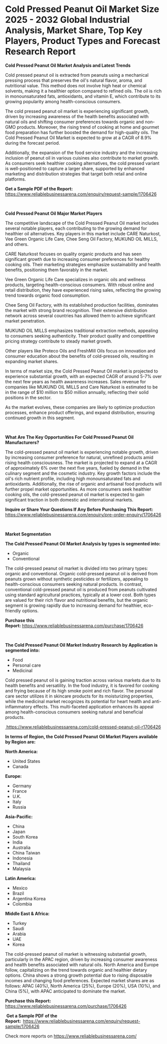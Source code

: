 <p><h1>Cold Pressed Peanut Oil Market Size 2025 - 2032 Global Industrial Analysis, Market Share, Top Key Players, Product Types and Forecast Research Report</h1></p><p><strong>Cold Pressed Peanut Oil Market Analysis and Latest Trends</strong></p>
<p><p>Cold pressed peanut oil is extracted from peanuts using a mechanical pressing process that preserves the oil's natural flavor, aroma, and nutritional value. This method does not involve high heat or chemical solvents, making it a healthier option compared to refined oils. The oil is rich in monounsaturated fats, antioxidants, and vitamin E, which contribute to its growing popularity among health-conscious consumers.</p><p>The cold pressed peanut oil market is experiencing significant growth, driven by increasing awareness of the health benefits associated with natural oils and shifting consumer preferences towards organic and non-GMO products. Moreover, the rising trend of cooking at home and gourmet food preparation has further boosted the demand for high-quality oils. The Cold Pressed Peanut Oil Market is expected to grow at a CAGR of 8.9% during the forecast period. </p><p>Additionally, the expansion of the food service industry and the increasing inclusion of peanut oil in various cuisines also contribute to market growth. As consumers seek healthier cooking alternatives, the cold pressed variant is well-positioned to capture a larger share, supported by enhanced marketing and distribution strategies that target both retail and online platforms.</p></p>
<p><strong>Get a Sample PDF of the Report:&nbsp;</strong> <a href="https://www.reliablebusinessarena.com/enquiry/request-sample/1706426?utm_campaign=2041&utm_medium=2&utm_source=Github&utm_content=ia&utm_term=30012025&utm_id=cold-pressed-peanut-oil">https://www.reliablebusinessarena.com/enquiry/request-sample/1706426</a></p>
<p>&nbsp;</p>
<p><strong>Cold Pressed Peanut Oil Major Market Players</strong></p>
<p><p>The competitive landscape of the Cold Pressed Peanut Oil market includes several notable players, each contributing to the growing demand for healthier oil alternatives. Key players in this market include CARE Naturkost, Vee Green Organic Life Care, Chee Seng Oil Factory, MUKUND OIL MILLS, and others.</p><p>CARE Naturkost focuses on quality organic products and has seen significant growth due to increasing consumer preferences for healthy cooking oils. Their marketing strategies emphasize sustainability and health benefits, positioning them favorably in the market.</p><p>Vee Green Organic Life Care specializes in organic oils and wellness products, targeting health-conscious consumers. With robust online and retail distribution, they have experienced rising sales, reflecting the growing trend towards organic food consumption.</p><p>Chee Seng Oil Factory, with its established production facilities, dominates the market with strong brand recognition. Their extensive distribution network across several countries has allowed them to achieve significant market penetration.</p><p>MUKUND OIL MILLS emphasizes traditional extraction methods, appealing to consumers seeking authenticity. Their product quality and competitive pricing strategy contribute to steady market growth.</p><p>Other players like Proteco Oils and FreshMill Oils focus on innovation and consumer education about the benefits of cold-pressed oils, resulting in expanding market shares. </p><p>In terms of market size, the Cold Pressed Peanut Oil market is projected to experience substantial growth, with an expected CAGR of around 5-7% over the next few years as health awareness increases. Sales revenue for companies like MUKUND OIL MILLS and Care Naturkost is estimated to be in the range of $10 million to $50 million annually, reflecting their solid positions in the sector.</p><p>As the market evolves, these companies are likely to optimize production processes, enhance product offerings, and expand distribution, ensuring continued growth in this segment.</p></p>
<p>&nbsp;</p>
<p><strong>What Are The Key Opportunities For Cold Pressed Peanut Oil Manufacturers?</strong></p>
<p><p>The cold-pressed peanut oil market is experiencing notable growth, driven by increasing consumer preference for natural, unrefined products amid rising health consciousness. The market is projected to expand at a CAGR of approximately 6% over the next five years, fueled by demand in the culinary segment and the cosmetic industry. Key growth factors include the oil's rich nutrient profile, including high monounsaturated fats and antioxidants. Additionally, the rise of organic and artisanal food products will further propel market opportunities. As more consumers seek healthier cooking oils, the cold-pressed peanut oil market is expected to gain significant traction in both domestic and international markets.</p></p>
<p><strong>Inquire or Share Your Questions If Any Before Purchasing This Report:</strong> <a href="https://www.reliablebusinessarena.com/enquiry/pre-order-enquiry/1706426?utm_campaign=2041&utm_medium=2&utm_source=Github&utm_content=ia&utm_term=30012025&utm_id=cold-pressed-peanut-oil">https://www.reliablebusinessarena.com/enquiry/pre-order-enquiry/1706426</a></p>
<p>&nbsp;</p>
<p><strong>Market Segmentation</strong></p>
<p><strong>The Cold Pressed Peanut Oil Market Analysis by types is segmented into:</strong></p>
<p><ul><li>Organic</li><li>Conventional</li></ul></p>
<p><p>The cold-pressed peanut oil market is divided into two primary types: organic and conventional. Organic cold-pressed peanut oil is derived from peanuts grown without synthetic pesticides or fertilizers, appealing to health-conscious consumers seeking natural products. In contrast, conventional cold-pressed peanut oil is produced from peanuts cultivated using standard agricultural practices, typically at a lower cost. Both types are valued for their rich flavor and nutritional benefits, but the organic segment is growing rapidly due to increasing demand for healthier, eco-friendly options.</p></p>
<p><strong>Purchase this Report:&nbsp;</strong><a href="https://www.reliablebusinessarena.com/purchase/1706426?utm_campaign=2041&utm_medium=2&utm_source=Github&utm_content=ia&utm_term=30012025&utm_id=cold-pressed-peanut-oil">https://www.reliablebusinessarena.com/purchase/1706426</a></p>
<p>&nbsp;</p>
<p><strong>The Cold Pressed Peanut Oil Market Industry Research by Application is segmented into:</strong></p>
<p><ul><li>Food</li><li>Personal care</li><li>Medicinal</li></ul></p>
<p><p>Cold pressed peanut oil is gaining traction across various markets due to its health benefits and versatility. In the food industry, it is favored for cooking and frying because of its high smoke point and rich flavor. The personal care sector utilizes it in skincare products for its moisturizing properties, while the medicinal market recognizes its potential for heart health and anti-inflammatory effects. This multi-faceted application enhances its appeal among health-conscious consumers seeking natural and beneficial products.</p></p>
<p><a href="https://www.reliablebusinessarena.com/cold-pressed-peanut-oil-r1706426?utm_campaign=2041&utm_medium=2&utm_source=Github&utm_content=ia&utm_term=30012025&utm_id=cold-pressed-peanut-oil">&nbsp;https://www.reliablebusinessarena.com/cold-pressed-peanut-oil-r1706426</a></p>
<p><strong>In terms of Region, the Cold Pressed Peanut Oil Market Players available by Region are:</strong></p>
<p>
    <p> <strong> North America: </strong>
        <ul>
            <li>United States</li>
            <li>Canada</li>
        </ul>
        </p> 
    <p> <strong> Europe: </strong>
        <ul>
            <li>Germany</li>
            <li>France</li>
            <li>U.K.</li>
            <li>Italy</li>
            <li>Russia</li>
        </ul>
        </p> 
    <p> <strong> Asia-Pacific: </strong>
        <ul>
            <li>China</li>
            <li>Japan</li>
            <li>South Korea</li>
            <li>India</li>
            <li>Australia</li>
            <li>China Taiwan</li>
            <li>Indonesia</li>
            <li>Thailand</li>
            <li>Malaysia</li>
        </ul>
        </p> 
    <p> <strong> Latin America: </strong>
        <ul>
            <li>Mexico</li>
            <li>Brazil</li>
            <li>Argentina Korea</li>
            <li>Colombia</li>
        </ul>
        </p> 
    <p> <strong> Middle East & Africa: </strong>
        <ul>
            <li>Turkey</li>
            <li>Saudi</li>
            <li>Arabia</li>
            <li>UAE</li>
            <li>Korea</li>
        </ul>
    </p>
    </p>
<p><p>The cold-pressed peanut oil market is witnessing substantial growth, particularly in the APAC region, driven by increasing consumer awareness and health benefits associated with natural oils. North America and Europe follow, capitalizing on the trend towards organic and healthier dietary options. China shows a strong growth potential due to rising disposable incomes and changing food preferences. Expected market shares are as follows: APAC (40%), North America (25%), Europe (20%), USA (10%), and China (5%), with APAC anticipated to dominate the market.</p></p>
<p><strong>Purchase this Report: </strong><a href="https://www.reliablebusinessarena.com/purchase/1706426?utm_campaign=2041&utm_medium=2&utm_source=Github&utm_content=ia&utm_term=30012025&utm_id=cold-pressed-peanut-oil">https://www.reliablebusinessarena.com/purchase/1706426</a></p>
<p>&nbsp;<strong>Get a Sample PDF of the Report:&nbsp;&nbsp;</strong><a href="https://www.reliablebusinessarena.com/enquiry/request-sample/1706426?utm_campaign=2041&utm_medium=2&utm_source=Github&utm_content=ia&utm_term=30012025&utm_id=cold-pressed-peanut-oil">https://www.reliablebusinessarena.com/enquiry/request-sample/1706426</a></p>
<p><strong></strong></p>
<p>Check more reports on <a href="https://www.reliablebusinessarena.com/?utm_campaign=2041&utm_medium=2&utm_source=Github&utm_content=ia&utm_term=30012025&utm_id=cold-pressed-peanut-oil">https://www.reliablebusinessarena.com/</a></p>